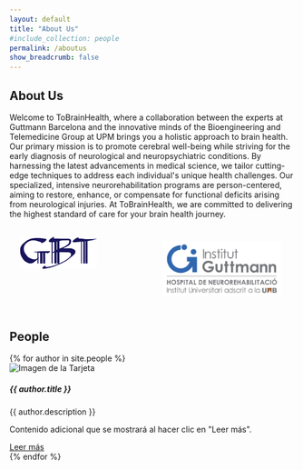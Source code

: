 ```yaml
---
layout: default
title: "About Us"
#include_collection: people
permalink: /aboutus
show_breadcrumb: false
---
```


## About Us

Welcome to ToBrainHealth, where a collaboration between the experts at Guttmann Barcelona and the innovative minds of the Bioengineering and Telemedicine Group at UPM brings you a holistic approach to brain health. Our primary mission is to promote cerebral well-being while striving for the early diagnosis of neurological and neuropsychiatric conditions. By harnessing the latest advancements in medical science, we tailor cutting-edge techniques to address each individual's unique health challenges. Our specialized, intensive neurorehabilitation programs are person-centered, aiming to restore, enhance, or compensate for functional deficits arising from neurological injuries. At ToBrainHealth, we are committed to delivering the highest standard of care for your brain health journey.

<div style="display: flex;">
  <div style="flex: 50%; padding: 3.5%;">
    <img src="assets/logos/GBT_SIMPLE.png" alt="Logo GBT" width="65%">
  </div>
  <div style="flex: 50%; padding: 5%;">
    <img src="assets/logos/logo-guttmann.jpg" alt="Logo Guttmann" width="100%">
  </div>
</div>

## People
<div class="card-container">
  {% for author in site.people %}
<div class="card">
  <img src="{{ author.imagen }}" class="card-img-top" alt="Imagen de la Tarjeta">
  <div class="card-body">
    <h5 class="card-title">{{ author.title }}</h5>
    <p class="card-text">{{ author.description }}</p>
    <div class="collapse" id="collapse{{ forloop.index }}">
      <p>Contenido adicional que se mostrará al hacer clic en "Leer más".</p>
    </div>
    <a class="btn btn-primary" data-toggle="collapse" href="#collapse{{ forloop.index }}" aria-expanded="false" aria-controls="collapse{{ forloop.index }}">
      Leer más
    </a>
  </div>
</div>
 {% endfor %}
</div>

<!--
<div class="card-container">
  {% for author in site.people %}
    <div class="card">
      <img src="{{author.image}}">
      <h2>{{ author.title }}</h2>
      <h3>{{ author.subtitle }}</h3>
      <p>{{ author.content | markdownify }}</p>
    </div>
  {% endfor %}
</div>-->
